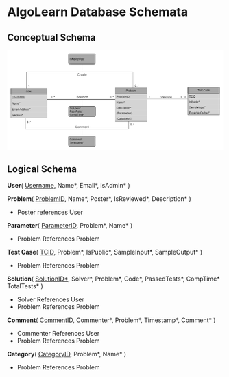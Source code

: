 # AlgoLearn Database Schemata

## Conceptual Schema

![AlgoLearn Conceptual Schema](./img/CS360_Database_Design_Transparent.png)

## Logical Schema

**User**(
<ins>Username</ins>,
Name*,
Email*,
isAdmin*
)


**Problem**(
<ins>ProblemID</ins>,
Name*,
Poster*,
IsReviewed*,
Description*
)

- Poster references User

**Parameter**(
    <ins>ParameterID</ins>,
    Problem*,
    Name*
)

- Problem References Problem

**Test Case**(
    <ins>TCID</ins>,
    Problem*,
    IsPublic*,
    SampleInput*,
    SampleOutput*
)

- Problem References Problem

**Solution**(
    <ins>SolutionID*</ins>,
    Solver*,
    Problem*,
    Code*,
    PassedTests*,
    CompTime*
    TotalTests*
)

- Solver References User
- Problem References Problem

**Comment**(
    <ins>CommentID</ins>,
    Commenter*,
    Problem*,
    Timestamp*,
    Comment*
)

- Commenter References User
- Problem References Problem

**Category**(
    <ins>CategoryID</ins>,
    Problem*,
    Name*
)
- Problem References Problem